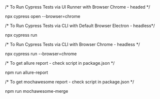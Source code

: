 /* To Run Cypress Tests via UI Runner with Browser Chrome - headed */

npx cypress open --browser=chrome 

/* To Run Cypress Tests via CLI with Default Browser Electron - headless*/

npx cypress run 

/* To Run Cypress Tests via CLI with Browser Chrome - headless */

npx cypress run --browser=chrome

/* To get allure report - check script in package.json */ 

npm run allure-report 

/* To get mochawesome report - check script in package.json */ 

npm run mochawesome-merge